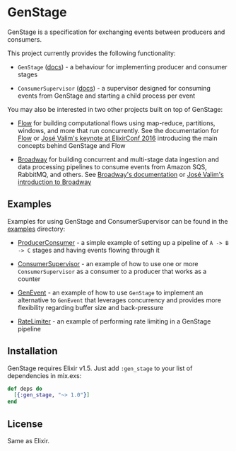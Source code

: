 # GenStage

GenStage is a specification for exchanging events between producers and consumers.

This project currently provides the following functionality:

  * `GenStage` ([docs](https://hexdocs.pm/gen_stage/GenStage.html)) - a behaviour for implementing producer and consumer stages

  * `ConsumerSupervisor` ([docs](https://hexdocs.pm/gen_stage/ConsumerSupervisor.html)) - a supervisor designed for consuming events from GenStage and starting a child process per event

You may also be interested in two other projects built on top of GenStage:

  * [Flow](https://github.com/plataformatec/flow) for building computational flows using map-reduce, partitions, windows, and more that run concurrently. See the documentation for [Flow](https://hexdocs.pm/flow) or [José Valim's keynote at ElixirConf 2016](https://youtu.be/srtMWzyqdp8?t=244) introducing the main concepts behind GenStage and Flow

  * [Broadway](https://github.com/plataformatec/broadway) for building concurrent and multi-stage data ingestion and data processing pipelines to consume events from Amazon SQS, RabbitMQ, and others. See [Broadway's documentation](https://hexdocs.pm/broadway) or [José Valim's introduction to Broadway](https://www.youtube.com/watch?v=ZOExnT1PYjs)

## Examples

Examples for using GenStage and ConsumerSupervisor can be found in the [examples](examples) directory:

  * [ProducerConsumer](examples/producer_consumer.exs) - a simple example of setting up a pipeline of `A -> B -> C` stages and having events flowing through it

  * [ConsumerSupervisor](examples/consumer_supervisor.exs) - an example of how to use one or more `ConsumerSupervisor` as a consumer to a producer that works as a counter

  * [GenEvent](examples/gen_event.exs) - an example of how to use `GenStage` to implement an alternative to `GenEvent` that leverages concurrency and provides more flexibility regarding buffer size and back-pressure

  * [RateLimiter](examples/rate_limiter.exs) - an example of performing rate limiting in a GenStage pipeline

## Installation

GenStage requires Elixir v1.5. Just add `:gen_stage` to your list of dependencies in mix.exs:

```elixir
def deps do
  [{:gen_stage, "~> 1.0"}]
end
```

## License

Same as Elixir.
